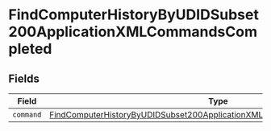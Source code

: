 # FindComputerHistoryByUDIDSubset200ApplicationXMLCommandsCompleted


## Fields

| Field                                                                                                                                                                           | Type                                                                                                                                                                            | Required                                                                                                                                                                        | Description                                                                                                                                                                     |
| ------------------------------------------------------------------------------------------------------------------------------------------------------------------------------- | ------------------------------------------------------------------------------------------------------------------------------------------------------------------------------- | ------------------------------------------------------------------------------------------------------------------------------------------------------------------------------- | ------------------------------------------------------------------------------------------------------------------------------------------------------------------------------- |
| `command`                                                                                                                                                                       | [FindComputerHistoryByUDIDSubset200ApplicationXMLCommandsCompletedCommand](../../models/operations/findcomputerhistorybyudidsubset200applicationxmlcommandscompletedcommand.md) | :heavy_minus_sign:                                                                                                                                                              | N/A                                                                                                                                                                             |